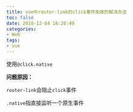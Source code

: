 ```yaml
---
title: vue中router-link的click事件失效的解决办法
toc: false
date: 2018-12-04 16:28:49
categories:
- Web
tags:
- vue
---
```


使用`@click.native`

<!-- more -->

**问题原因：**

`router-link`会阻止`click`事件

`.native`指直接监听一个原生事件